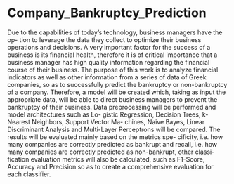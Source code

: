 # Company_Bankruptcy_Prediction
Due to the capabilities of today’s technology, business managers have the op-
tion to leverage the data they collect to optimize their business operations and
decisions. A very important factor for the success of a business is its financial
health, therefore it is of critical importance that a business manager has high
quality information regarding the financial course of their business. The purpose
of this work is to analyze financial indicators as well as other information from a
series of data of Greek companies, so as to successfully predict the bankruptcy
or non-bankruptcy of a company. Therefore, a model will be created which,
taking as input the appropriate data, will be able to direct business managers
to prevent the bankruptcy of their business.
Data preprocessing will be performed and model architectures such as Lo-
gistic Regression, Decision Trees, k-Nearest Neighbors, Support Vector Ma-
chines, Naive Bayes, Linear Discriminant Analysis and Multi-Layer Perceptrons
will be compared. The results will be evaluated mainly based on the metrics spe-
cificity, i.e. how many companies are correctly predicted as bankrupt and recall,
i.e. how many companies are correctly predicted as non-bankrupt, other classi-
fication evaluation metrics will also be calculated, such as F1-Score, Accuracy
and Precision so as to create a comprehensive evaluation for each classifier.
